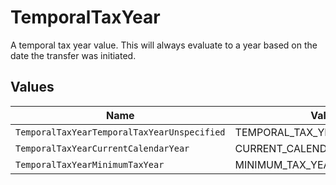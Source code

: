 # TemporalTaxYear

A temporal tax year value. This will always evaluate to a year based on the date the transfer was initiated.


## Values

| Name                                        | Value                                       |
| ------------------------------------------- | ------------------------------------------- |
| `TemporalTaxYearTemporalTaxYearUnspecified` | TEMPORAL_TAX_YEAR_UNSPECIFIED               |
| `TemporalTaxYearCurrentCalendarYear`        | CURRENT_CALENDAR_YEAR                       |
| `TemporalTaxYearMinimumTaxYear`             | MINIMUM_TAX_YEAR                            |